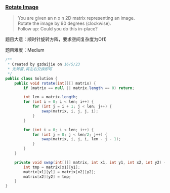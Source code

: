 ### [Rotate Image](https://leetcode.com/problems/rotate-image/)

> You are given an n x n 2D matrix representing an image. <br/>
> Rotate the image by 90 degrees (clockwise).  <br/>
> Follow up: Could you do this in-place?

题目大意：顺时针旋转方阵，要求空间复杂度为O(1)

题目难度：Medium

```java
/**
 * Created by gzdaijie on 16/5/23
 * 先转置,再左右交换即可
 */
public class Solution {
    public void rotate(int[][] matrix) {
        if (matrix == null || matrix.length == 0) return;

        int len = matrix.length;
        for (int i = 0; i < len; i++) {
            for (int j = i + 1; j < len; j++) {
                swap(matrix, i, j, j, i);
            }
        }

        for (int i = 0; i < len; i++) {
            for (int j = 0; j < len/2; j++) {
                swap(matrix, i, j, i, len - j - 1);
            }
        }
    }

    private void swap(int[][] matrix, int x1, int y1, int x2, int y2) {
        int tmp = matrix[x1][y1];
        matrix[x1][y1] = matrix[x2][y2];
        matrix[x2][y2] = tmp;
    }
}
```